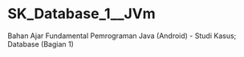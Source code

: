 # SK_Database_1__JVm
Bahan Ajar Fundamental Pemrograman Java (Android) - Studi Kasus; Database (Bagian 1)
